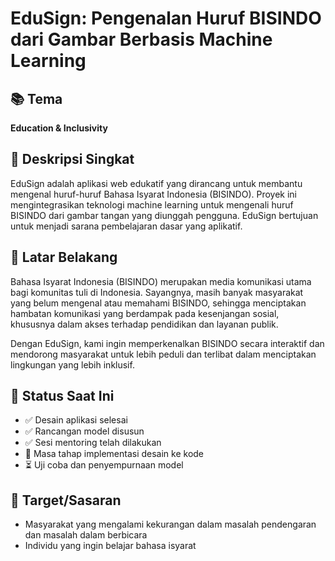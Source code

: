 # EduSign: Pengenalan Huruf BISINDO dari Gambar Berbasis Machine Learning

## 📚 Tema
**Education & Inclusivity**

## 📌 Deskripsi Singkat
EduSign adalah aplikasi web edukatif yang dirancang untuk membantu mengenal huruf-huruf Bahasa Isyarat Indonesia (BISINDO). Proyek ini mengintegrasikan teknologi machine learning untuk mengenali huruf BISINDO dari gambar tangan yang diunggah pengguna. EduSign bertujuan untuk menjadi sarana pembelajaran dasar yang aplikatif.
## 🎯 Latar Belakang
Bahasa Isyarat Indonesia (BISINDO) merupakan media komunikasi utama bagi komunitas tuli di Indonesia. Sayangnya, masih banyak masyarakat yang belum mengenal atau memahami BISINDO, sehingga menciptakan hambatan komunikasi yang berdampak pada kesenjangan sosial, khususnya dalam akses terhadap pendidikan dan layanan publik.

Dengan EduSign, kami ingin memperkenalkan BISINDO secara interaktif dan mendorong masyarakat untuk lebih peduli dan terlibat dalam menciptakan lingkungan yang lebih inklusif.

## 🚧 Status Saat Ini
- ✅ Desain aplikasi selesai
- ✅ Rancangan model disusun
- ✅ Sesi mentoring telah dilakukan
- 🔄 Masa tahap implementasi desain ke kode
- ⏳ Uji coba dan penyempurnaan model

## 🎯 Target/Sasaran
- Masyarakat yang mengalami kekurangan dalam masalah pendengaran dan masalah dalam berbicara
- Individu yang ingin belajar bahasa isyarat
